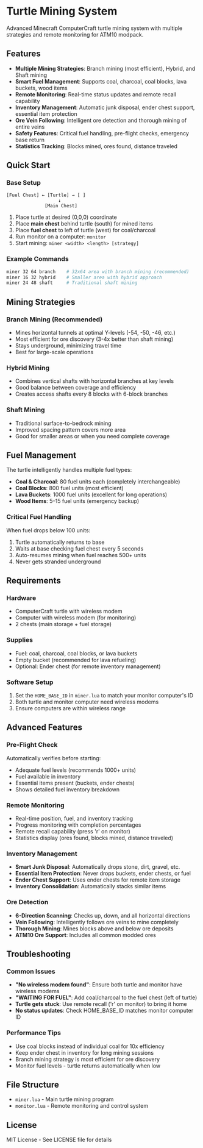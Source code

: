 # Turtle Mining System

Advanced Minecraft ComputerCraft turtle mining system with multiple strategies and remote monitoring for ATM10 modpack.

## Features
- **Multiple Mining Strategies**: Branch mining (most efficient), Hybrid, and Shaft mining
- **Smart Fuel Management**: Supports coal, charcoal, coal blocks, lava buckets, wood items
- **Remote Monitoring**: Real-time status updates and remote recall capability
- **Inventory Management**: Automatic junk disposal, ender chest support, essential item protection
- **Ore Vein Following**: Intelligent ore detection and thorough mining of entire veins
- **Safety Features**: Critical fuel handling, pre-flight checks, emergency base return
- **Statistics Tracking**: Blocks mined, ores found, distance traveled

## Quick Start

### Base Setup
```
[Fuel Chest] ← [Turtle] → [ ]
                   ↓
              [Main Chest]
```

1. Place turtle at desired (0,0,0) coordinate
2. Place **main chest** behind turtle (south) for mined items
3. Place **fuel chest** to left of turtle (west) for coal/charcoal
4. Run monitor on a computer: `monitor`
5. Start mining: `miner <width> <length> [strategy]`

### Example Commands
```bash
miner 32 64 branch    # 32x64 area with branch mining (recommended)
miner 16 32 hybrid    # Smaller area with hybrid approach
miner 24 48 shaft     # Traditional shaft mining
```

## Mining Strategies

### Branch Mining (Recommended)
- Mines horizontal tunnels at optimal Y-levels (-54, -50, -46, etc.)
- Most efficient for ore discovery (3-4x better than shaft mining)
- Stays underground, minimizing travel time
- Best for large-scale operations

### Hybrid Mining  
- Combines vertical shafts with horizontal branches at key levels
- Good balance between coverage and efficiency
- Creates access shafts every 8 blocks with 6-block branches

### Shaft Mining
- Traditional surface-to-bedrock mining
- Improved spacing pattern covers more area
- Good for smaller areas or when you need complete coverage

## Fuel Management

The turtle intelligently handles multiple fuel types:
- **Coal & Charcoal**: 80 fuel units each (completely interchangeable)
- **Coal Blocks**: 800 fuel units (most efficient)  
- **Lava Buckets**: 1000 fuel units (excellent for long operations)
- **Wood Items**: 5–15 fuel units (emergency backup)

### Critical Fuel Handling
When fuel drops below 100 units:
1. Turtle automatically returns to base
2. Waits at base checking fuel chest every 5 seconds
3. Auto-resumes mining when fuel reaches 500+ units
4. Never gets stranded underground

## Requirements

### Hardware
- ComputerCraft turtle with wireless modem
- Computer with wireless modem (for monitoring)
- 2 chests (main storage + fuel storage)

### Supplies
- Fuel: coal, charcoal, coal blocks, or lava buckets
- Empty bucket (recommended for lava refueling)
- Optional: Ender chest (for remote inventory management)

### Software Setup
1. Set the `HOME_BASE_ID` in `miner.lua` to match your monitor computer's ID
2. Both turtle and monitor computer need wireless modems
3. Ensure computers are within wireless range

## Advanced Features

### Pre-Flight Check
Automatically verifies before starting:
- Adequate fuel levels (recommends 1000+ units)
- Fuel available in inventory
- Essential items present (buckets, ender chests)
- Shows detailed fuel inventory breakdown

### Remote Monitoring
- Real-time position, fuel, and inventory tracking
- Progress monitoring with completion percentages
- Remote recall capability (press 'r' on monitor)
- Statistics display (ores found, blocks mined, distance traveled)

### Inventory Management  
- **Smart Junk Disposal**: Automatically drops stone, dirt, gravel, etc.
- **Essential Item Protection**: Never drops buckets, ender chests, or fuel
- **Ender Chest Support**: Uses ender chests for remote item storage
- **Inventory Consolidation**: Automatically stacks similar items

### Ore Detection
- **6-Direction Scanning**: Checks up, down, and all horizontal directions
- **Vein Following**: Intelligently follows ore veins to mine completely  
- **Thorough Mining**: Mines blocks above and below ore deposits
- **ATM10 Ore Support**: Includes all common modded ores

## Troubleshooting

### Common Issues
- **"No wireless modem found"**: Ensure both turtle and monitor have wireless modems
- **"WAITING FOR FUEL"**: Add coal/charcoal to the fuel chest (left of turtle)
- **Turtle gets stuck**: Use remote recall ('r' on monitor) to bring it home
- **No status updates**: Check HOME_BASE_ID matches monitor computer ID

### Performance Tips
- Use coal blocks instead of individual coal for 10x efficiency
- Keep ender chest in inventory for long mining sessions
- Branch mining strategy is most efficient for ore discovery
- Monitor fuel levels - turtle returns automatically when low

## File Structure
- `miner.lua` - Main turtle mining program
- `monitor.lua` - Remote monitoring and control system

## License
MIT License - See LICENSE file for details
